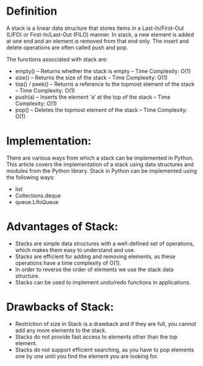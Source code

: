# Definition

A stack is a linear data structure that stores items in a Last-In/First-Out (LIFO) or First-In/Last-Out (FILO) manner. In stack, a new element is added at one end and an element is removed from that end only. The insert and delete operations are often called push and pop.

The functions associated with stack are:

+ empty() – Returns whether the stack is empty – Time Complexity: O(1)
+ size() – Returns the size of the stack – Time Complexity: O(1)
+ top() / peek() – Returns a reference to the topmost element of the stack – Time Complexity: O(1)
+ push(a) – Inserts the element ‘a’ at the top of the stack – Time Complexity: O(1)
+ pop() – Deletes the topmost element of the stack – Time Complexity: O(1)

# Implementation:

There are various ways from which a stack can be implemented in Python. This article covers the implementation of a stack using data structures and modules from the Python library. 
Stack in Python can be implemented using the following ways: 

+ list
+ Collections.deque
+ queue.LifoQueue

# Advantages of Stack:

+ Stacks are simple data structures with a well-defined set of operations, which makes them easy to understand and use.
+ Stacks are efficient for adding and removing elements, as these operations have a time complexity of O(1).
+ In order to reverse the order of elements we use the stack data structure.
+ Stacks can be used to implement undo/redo functions in applications.

# Drawbacks of Stack:

+ Restriction of size in Stack is a drawback and if they are full, you cannot add any more elements to the stack.
+ Stacks do not provide fast access to elements other than the top element.
+ Stacks do not support efficient searching, as you have to pop elements one by one until you find the element you are looking for.